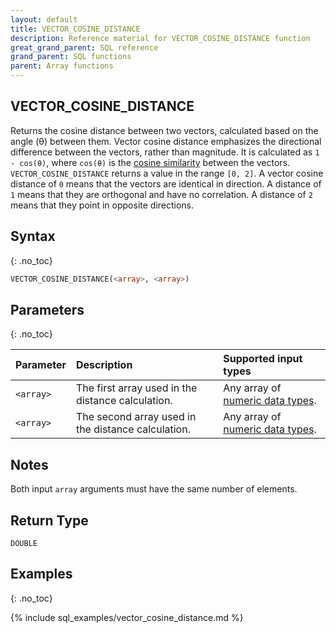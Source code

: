 ```yaml
---
layout: default
title: VECTOR_COSINE_DISTANCE
description: Reference material for VECTOR_COSINE_DISTANCE function
great_grand_parent: SQL reference
grand_parent: SQL functions
parent: Array functions
---
```


## VECTOR_COSINE_DISTANCE

Returns the cosine distance between two vectors, calculated based on the angle (θ) between them. Vector cosine distance emphasizes the directional difference between the vectors, rather than magnitude. It is calculated as `1 - cos(θ)`, where `cos(θ)` is the [cosine similarity](./vector-cosine-similarity) between the vectors. `VECTOR_COSINE_DISTANCE` returns a value in the range `[0, 2]`. A vector cosine distance of `0` means that the vectors are identical in direction. A distance of `1` means that they are orthogonal and have no correlation. A distance of `2` means that they point in opposite directions.

## Syntax
{: .no_toc}

```sql
VECTOR_COSINE_DISTANCE(<array>, <array>)
```
## Parameters
{: .no_toc}

| Parameter | Description                                              | Supported input types      |
|:----------|:---------------------------------------------------------|:---------------------------|
| `<array>` | The first array used in the distance calculation.  | Any array of [numeric data types](../../data-types.md#numeric). |
| `<array>` | The second array used in the distance calculation. | Any array of [numeric data types](../../data-types.md#numeric). |

## Notes
Both input `array` arguments must have the same number of elements.

## Return Type
`DOUBLE`

## Examples
{: .no_toc}

{% include sql_examples/vector_cosine_distance.md %}
